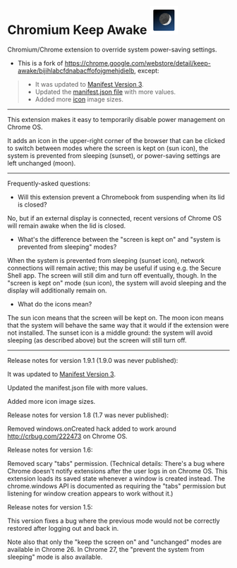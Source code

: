 # Chromium Keep Awake <img src="https://raw.githubusercontent.com/Alex313031/Chromium-KeepAwake/main/logo.png" width="64">

Chromium/Chrome extension to override system power-saving settings.

 - This is a fork of https://chrome.google.com/webstore/detail/keep-awake/bijihlabcfdnabacffofojgmehjdielb, except:
 > - It was updated to [Manifest Version 3](https://developer.chrome.com/docs/extensions/mv3/intro/).  
 > - Updated the [manifest.json file](https://github.com/Alex313031/Chromium-KeepAwake/blob/main/src/manifest.json) with more values.  
 > - Added more [icon](https://github.com/Alex313031/Chromium-KeepAwake/tree/main/src/img) image sizes.  

----------------------------------------------------------

This extension makes it easy to temporarily disable power management on Chrome OS.

It adds an icon in the upper-right corner of the browser that can be clicked to switch between modes where the screen is kept on (sun icon), the system is prevented from sleeping (sunset), or power-saving settings are left unchanged (moon).

----------------------------------------------------------

Frequently-asked questions:

* Will this extension prevent a Chromebook from suspending when its lid is closed?

No, but if an external display is connected, recent versions of Chrome OS will remain awake when the lid is closed.

* What's the difference between the "screen is kept on" and "system is prevented from sleeping" modes?

When the system is prevented from sleeping (sunset icon), network connections will remain active; this may be useful if using e.g. the Secure Shell app. The screen will still dim and turn off eventually, though. In the "screen is kept on" mode (sun icon), the system will avoid sleeping and the display will additionally remain on.

* What do the icons mean?

The sun icon means that the screen will be kept on. The moon icon means that the system will behave the same way that it would if the extension were not installed. The sunset icon is a middle ground: the system will avoid sleeping (as described above) but the screen will still turn off.

----

Release notes for version 1.9.1 (1.9.0 was never published):

It was updated to [Manifest Version 3](https://developer.chrome.com/docs/extensions/mv3/intro/).

Updated the manifest.json file with more values.

Added more icon image sizes.

Release notes for version 1.8 (1.7 was never published):

Removed windows.onCreated hack added to work around http://crbug.com/222473 on Chrome OS.

Release notes for version 1.6:

Removed scary "tabs" permission.  (Technical details: There's a bug where Chrome doesn't notify extensions after the user logs in on Chrome OS.  This extension loads its saved state whenever a window is created instead.  The chrome.windows API is documented as requiring the "tabs" permission but listening for window creation appears to work without it.)

Release notes for version 1.5:

This version fixes a bug where the previous mode would not be correctly restored after logging out and back in.

Note also that only the "keep the screen on" and "unchanged" modes are available in Chrome 26.  In Chrome 27, the "prevent the system from sleeping" mode is also available.
